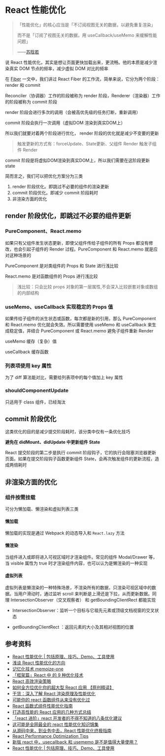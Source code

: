 # React 性能优化



> 「性能优化」的核心应当是「不订阅视图无关的数据，以避免重复渲染」
>
> 而不是「订阅了视图无关的数据，用 useCallback/useMemo 来缓解性能问题」
>
> ——[苏晗若](https://www.zhihu.com/question/390974405/answer/2001530387)

说 React 性能优化，其实是想让页面更快加载出来，更流畅。他的本质是减少渲染真实 DOM 节点的频率，减少虚拟 DOM 对比的频率

在 [Fiber](./Fiber) 一文中，我们讲过 React Fiber 的工作流，简单来说，它分为两个阶段：render 和 commit

Reconciler（协调器）工作的阶段被称为 render 阶段，Renderer（渲染器）工作的阶段被称为 commit 阶段

render 阶段会进行多次的调用（会被高优先级的任务打断，重新调用）

commit 阶段会执行一次调用（虚拟DOM 渲染到真实DOM上）

所以我们就要对着两个阶段进行优化， render 阶段的优化就是减少不变要的更新

> 触发更新的方式有：forceUpdate、State更新、父组件 Render 触发子组件 Render 

commit 阶段是将虚拟DOM渲染到真实DOM上，所以我们需要在这阶段更新 state

简而言之，我们可以把优化方案分为三类

1. render 阶段优化。即跳过不必要的组件的渲染更新
2. commit 阶段优化。即减少 commit 阶段耗时
3. 非渲染方面的优化



## render 阶段优化，即跳过不必要的组件更新

### PureComponent、React.memo

如果只有父组件发生状态更新，即使父组件传给子组件的所有 Props 都没有修改，也会引起子组件的 Render 过程。PureComponent 和 React.memo 就是应对这种场景的

PureComponent 是对类组件的 Props 和 State 进行浅比较

React.memo 是对函数组件的 Props 进行浅比较

> 浅比较：只会比较 props 对象的第一层属性,不会深入比较嵌套对象或数组的内部结构

### useMemo、useCallback 实现稳定的 Props 值

如果传给子组件的派生状态或函数，每次都是新的引用，那么 PureComponent 和 React.memo 优化就会失效。所以需要使用 useMemo 和 useCallback 来生成稳定值，并结合 PureComponent 或 React.memo 避免子组件重新 Render

useMemo 缓存（复杂）值

useCallback 缓存函数

### 列表项使用 key 属性

为了 diff 算法能对比，需要给列表项中的每个值加上 key 属性

### shouldComponentUpdate

只适用于 class 组件，已经淘汰

## commit 阶段优化

这类优化的目的是减少提交阶段耗时，该分类中仅有一条优化技巧

**避免在 didMount、didUpdate 中更新组件 State**

React 提交阶段的第二步是执行 commit 阶段钩子，它的执行会阻塞浏览器更新页面。如果在提交阶段钩子函数更新组件 State，会再次触发组件的更新流程，造成两倍耗时



## 非渲染方面的优化 

### 组件按需挂载

可分为懒加载、懒渲染和虚拟列表三类

#### 懒加载

懒加载的实现是通过 Webpack 的动态导入和 `React.lazy` 方法

#### 懒渲染

当组件进入或即将进入可视区域时才渲染组件。常见的组件 Modal/Drawer 等，当 visible 属性为 true 时才渲染组件内容，也可以认为是懒渲染的一种实现

#### 虚拟列表

虚拟列表是懒渲染的一种特殊场景，不渲染所有的数据，只渲染可视区域中的数据。当用户滑动时，通过监听 scroll 来判断是上滑还是下拉，从而更新数据。同理 IntersectionObserver（交叉观察者） 和 getBoundingClientRect 都能实现

- IntersectionObserver：监听一个目标与它祖先元素或顶级文档视窗的交叉状态

- getBoundingClientRect ：返回元素的大小及其相对视图的位置





## 参考资料

-   [React 性能优化 | 包括原理、技巧、Demo、工具使用](https://juejin.cn/post/6935584878071119885)
-   [浅谈 React 性能优化的方向](https://zhuanlan.zhihu.com/p/74229420)
-   [记忆化技术 memoize-one](https://liyang0207.github.io/2018/10/11/%E3%80%8A%E8%AE%B0%E5%BF%86%E5%8C%96%E6%8A%80%E6%9C%AFmemoize-one%E3%80%8B/)
-   [「框架篇」React 中 的 9 种优化技术](https://mp.weixin.qq.com/s?__biz=Mzg2NDAzMjE5NQ==&mid=2247484658&idx=1&sn=8a71fd214af39a450a301c2338acad33&chksm=ce6ec05ef91949488d55bf4eca89b30336027541d12042bd16fdc9e531814eca6f7a58085a45&mpshare=1&scene=1&srcid=&sharer_sharetime=1568075495674&sharer_shareid=778ad5bf3b27e0078eb105d7277263f6#rd)
-   [React 高效渲染策略](https://github.com/fi3ework/blog/issues/15)
-   [如何全方位优化你的超大型 React 应用 【原创精读】](https://mp.weixin.qq.com/s?__biz=MzkwODIwMDY2OQ==&mid=2247488384&idx=1&sn=72499c2347a8b0bd43192942ab608d92&source=41#wechat_redirect)
-   [干货：深入了解 React 渲染原理及性能优化](https://mp.weixin.qq.com/s?__biz=MzkwODIwMDY2OQ==&mid=2247488326&idx=1&sn=3c00c2ee434e95df1795e9bdebf2ede6&source=41#wechat_redirect)
-   [可能你的 react 函数组件从来没有优化过](https://mp.weixin.qq.com/s?__biz=MzI1ODE4NzE1Nw==&mid=2247487358&idx=1&sn=99298d0c25e9906c82fe01cc29f59950&chksm=ea0d4584dd7acc92d2e26299feeb5b59b515bb0f866a415688b9d64fc566580a1b8f53be411b&mpshare=1&scene=1&srcid=&sharer_sharetime=1582717186505&sharer_shareid=778ad5bf3b27e0078eb105d7277263f6#rd)
-   [React 函数式组件性能优化指南](https://mp.weixin.qq.com/s?__biz=MzA4Nzg0MDM5Nw==&mid=2247484801&idx=1&sn=093d31f10f791728272cfd50d96b3338&chksm=90320663a7458f75961aef9dd819ed96e3d6a2fcb3e48bbce2b526990d55aeee2de8173fec4e&mpshare=1&scene=1&srcid=&sharer_sharetime=1583667940585&sharer_shareid=778ad5bf3b27e0078eb105d7277263f6#rd)
-   [打造高性能的 React 应用的几种方式总结](https://mp.weixin.qq.com/s/8qfxKV9euWg9DcOoTbgleg)
-   [「react 进阶」react 开发者的不得不知道的八条优化建议](https://mp.weixin.qq.com/s/x3Eqd4D8CDkm0ZTd7XCUwQ)
-   [这可能是全网最全的 react 性能优化知识锦集](https://jishuin.proginn.com/p/763bfbd5d4d0)
-   [从源码中来，到业务中去，React 性能优化终极指南](https://cloud.tencent.com/developer/news/833663)
-   [React Performance Optimization Tips](https://dev.to/harshdand/react-performance-optimization-tips-4238)
-   [新版 react 中，usecallback 和 usememo 是不是值得大量使用？](https://www.zhihu.com/question/390974405/answer/2001530387)
-   [React 性能优化 | 包括原理、技巧、Demo、工具使用](https://juejin.cn/post/6935584878071119885)
